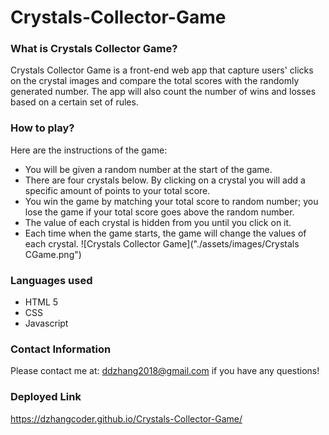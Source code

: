# Crystals-Collector-Game

### What is Crystals Collector Game?
Crystals Collector Game is a front-end web app that capture users' clicks on the crystal images and compare the total scores with the randomly generated number. The app will also count the number of wins and losses based on a certain set of rules. 

### How to play?
Here are the instructions of the game:
- You will be given a random number at the start of the game.
- There are four crystals below. By clicking on a crystal you will add a specific amount of points to your total score.
- You win the game by matching your total score to random number; you lose the game if your total score goes above the random number.
- The value of each crystal is hidden from you until you click on it.
- Each time when the game starts, the game will change the values of each crystal.
![Crystals Collector Game]("./assets/images/Crystals CGame.png")


### Languages used
- HTML 5
- CSS
- Javascript 

### Contact Information 
Please contact me at: ddzhang2018@gmail.com if you have any questions!

### Deployed Link
https://dzhangcoder.github.io/Crystals-Collector-Game/
